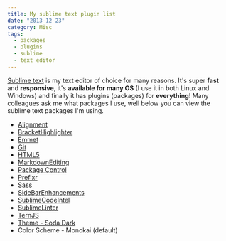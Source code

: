 ```yaml
---
title: My sublime text plugin list
date: "2013-12-23"
category: Misc
tags:
  - packages
  - plugins
  - sublime
  - text editor
---
```


[Sublime text](http://www.sublimetext.com/ "Sublime text") is my text editor of choice for many reasons. It's super **fast** and **responsive**, it's **available for many OS** (I use it in both Linux and Windows) and finally it has plugins (packages) for **everything**! Many colleagues ask me what packages I use, well below you can view the sublime text packages I'm using.

- [Alignment](https://sublime.wbond.net/packages/Alignment "Alignment")
- [BracketHighlighter](https://sublime.wbond.net/packages/BracketHighlighter "BracketHighlighter")
- [Emmet](https://sublime.wbond.net/packages/Emmet "Emmet")
- [Git](https://sublime.wbond.net/packages/Git "Git")
- [HTML5](https://sublime.wbond.net/packages/HTML5 "HTML5")
- [MarkdownEditing](https://sublime.wbond.net/packages/MarkdownEditing "MarkdownEditing")
- [Package Control](https://sublime.wbond.net/packages/Package%20Control "Package Control")
- [Prefixr](https://sublime.wbond.net/packages/Prefixr "Prefixr")
- [Sass](https://sublime.wbond.net/packages/Sass "Sass")
- [SideBarEnhancements](https://sublime.wbond.net/packages/SideBarEnhancements "SideBarEnhancements")
- [SublimeCodeIntel](https://sublime.wbond.net/packages/SublimeCodeIntel "SublimeCodeIntel")
- [SublimeLinter](https://sublime.wbond.net/packages/SublimeLinter "SublimeLinter")
- [TernJS](https://sublime.wbond.net/packages/TernJS "TernJS")
- [Theme - Soda Dark](https://sublime.wbond.net/packages/Theme%20-%20Soda "Soda")
- Color Scheme - Monokai (default)
